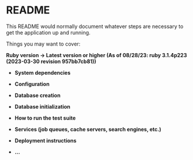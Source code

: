 # README

This README would normally document whatever steps are necessary to get the
application up and running.

Things you may want to cover:

<b> Ruby version<b>
-> Latest version or higher (As of 08/28/23: ruby 3.1.4p223 (2023-03-30 revision 957bb7cb81))


* System dependencies
<!-- none -->
<!-- webpack or yarn -->

* Configuration
<!-- making sure about CSRF, authentication, external API connections (404 errors, etc) -->
<!-- always bundle install -->

* Database creation
<!-- ****Rails default database of choice is sqlite. make sure to change storage.yml****  -->
<!-- rails db:create -->
* Database initialization

* How to run the test suite

* Services (job queues, cache servers, search engines, etc.)

* Deployment instructions

* ...
